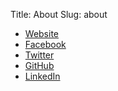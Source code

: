 Title: About
Slug: about

- [Website](https://petrnohejl.cz)
- [Facebook](https://www.facebook.com/petr.nohejl)
- [Twitter](https://twitter.com/petrnohejl)
- [GitHub](https://github.com/petrnohejl)
- [LinkedIn](https://www.linkedin.com/in/petrnohejl)
